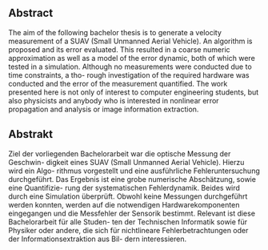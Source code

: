 ## Abstract
The aim of the following bachelor thesis is to generate a velocity measurement
of a SUAV (Small Unmanned Aerial Vehicle). An algorithm is proposed and
its error evaluated. This resulted in a coarse numeric approximation as well
as a model of the error dynamic, both of which were tested in a simulation.
Although no measurements were conducted due to time constraints, a tho-
rough investigation of the required hardware was conducted and the error of
the measurement quantified. The work presented here is not only of interest
to computer engineering students, but also physicists and anybody who is
interested in nonlinear error propagation and analysis or image information
extraction.


## Abstrakt
Ziel der vorliegenden Bachelorarbeit war die optische Messung der Geschwin-
digkeit eines SUAV (Small Unmanned Aerial Vehicle). Hierzu wird ein Algo-
rithmus vorgestellt und eine ausführliche Fehleruntersuchung durchgeführt.
Das Ergebnis ist eine grobe numerische Abschätzung, sowie eine Quantifizie-
rung der systematischen Fehlerdynamik. Beides wird durch eine Simulation
überprüft. Obwohl keine Messungen durchgeführt werden konnten, werden
auf die notwendigen Hardwarekomponenten eingegangen und die Messfehler
der Sensorik bestimmt. Relevant ist diese Bachelorarbeit für alle Studen-
ten der Technischen Informatik sowie für Physiker oder andere, die sich für
nichtlineare Fehlerbetrachtungen oder der Informationsextraktion aus Bil-
dern interessieren.
